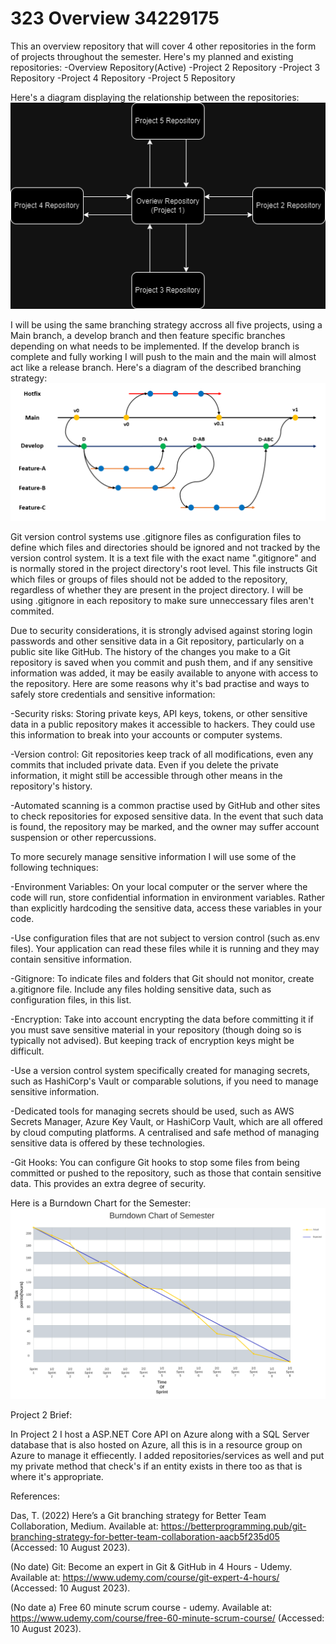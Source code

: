 # 323 Overview 34229175


This an overview repository that will cover 4 other repositories in the form of projects throughout the semester.
Here's my planned and existing repositories:
-Overview Repository(Active)
-Project 2 Repository
-Project 3 Repository
-Project 4 Repository
-Project 5 Repository


Here's a diagram displaying the relationship between the repositories:
![Alt text](RepositoryDiagram.drawio.png)


I will be using the same branching strategy accross all five projects, using a Main branch, a develop branch and then feature specific branches depending on what needs to be implemented. If the develop branch is complete and fully working I will push to the main and the main will almost act like a release branch. Here's a diagram of the described branching strategy:
![Alt text](RepositoryBranchingStrategy.png)


Git version control systems use .gitignore files as configuration files to define which files and directories should be ignored and not tracked by the version control system. It is a text file with the exact name ".gitignore" and is normally stored in the project directory's root level. This file instructs Git which files or groups of files should not be added to the repository, regardless of whether they are present in the project directory. I will be using .gitignore in each repository to make sure unneccessary files aren't commited.


Due to security considerations, it is strongly advised against storing login passwords and other sensitive data in a Git repository, particularly on a public site like GitHub. The history of the changes you make to a Git repository is saved when you commit and push them, and if any sensitive information was added, it may be easily available to anyone with access to the repository. Here are some reasons why it's bad practise and ways to safely store credentials and sensitive information:

-Security risks: Storing private keys, API keys, tokens, or other sensitive data in a public repository makes it accessible to hackers. They could use this information to break into your accounts or computer systems.

-Version control: Git repositories keep track of all modifications, even any commits that included private data. Even if you delete the private information, it might still be accessible through other means in the repository's history.

-Automated scanning is a common practise used by GitHub and other sites to check repositories for exposed sensitive data. In the event that such data is found, the repository may be marked, and the owner may suffer account suspension or other repercussions.

To more securely manage sensitive information I will use some of the following techniques:

-Environment Variables: On your local computer or the server where the code will run, store confidential information in environment variables. Rather than explicitly hardcoding the sensitive data, access these variables in your code.

-Use configuration files that are not subject to version control (such as.env files). Your application can read these files while it is running and they may contain sensitive information.

-Gitignore: To indicate files and folders that Git should not monitor, create a.gitignore file. Include any files holding sensitive data, such as configuration files, in this list.

-Encryption: Take into account encrypting the data before committing it if you must save sensitive material in your repository (though doing so is typically not advised). But keeping track of encryption keys might be difficult.

-Use a version control system specifically created for managing secrets, such as HashiCorp's Vault or comparable solutions, if you need to manage sensitive information.

-Dedicated tools for managing secrets should be used, such as AWS Secrets Manager, Azure Key Vault, or HashiCorp Vault, which are all offered by cloud computing platforms. A centralised and safe method of managing sensitive data is offered by these technologies.

-Git Hooks: You can configure Git hooks to stop some files from being committed or pushed to the repository, such as those that contain sensitive data. This provides an extra degree of security.


Here is a Burndown Chart for the Semester:
![Alt text](<Burndown Chart for Semester-1.png>)

Project 2 Brief:

In Project 2 I host a ASP.NET Core API on Azure along with a SQL Server database that is also hosted on Azure, all this is in a resource group on Azure to manage it effiecently. I added repositories/services as well and put my private method that check's if an entity exists in there too as that is where it's appropriate.

References:

Das, T. (2022) Here’s a Git branching strategy for Better Team Collaboration, Medium. Available at: https://betterprogramming.pub/git-branching-strategy-for-better-team-collaboration-aacb5f235d05 (Accessed: 10 August 2023).

(No date) Git: Become an expert in Git &amp; GitHub in 4 Hours - Udemy. Available at: https://www.udemy.com/course/git-expert-4-hours/ (Accessed: 10 August 2023). 

(No date a) Free 60 minute scrum course - udemy. Available at: https://www.udemy.com/course/free-60-minute-scrum-course/ (Accessed: 10 August 2023). 
